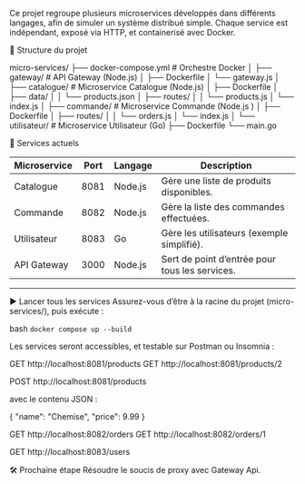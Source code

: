 Ce projet regroupe plusieurs microservices développés dans différents langages, afin de simuler un système distribué simple. Chaque service est indépendant, exposé via HTTP, et containerisé avec Docker.

📁 Structure du projet

micro-services/
├── docker-compose.yml              # Orchestre Docker
│
├── gateway/                        # API Gateway (Node.js)
│   ├── Dockerfile
│   └── gateway.js
│
├── catalogue/                      # Microservice Catalogue (Node.js)
│   ├── Dockerfile
│   ├── data/
│   │   └── products.json
│   ├── routes/
│   │   └── products.js
│   └── index.js
│
├── commande/                       # Microservice Commande (Node.js )
│   ├── Dockerfile
│   ├── routes/
│   │   └── orders.js
│   └── index.js 
│
└── utilisateur/                    # Microservice Utilisateur (Go)
    ├── Dockerfile
    └── main.go



🔧 Services actuels

| Microservice | Port   | Langage   | Description                                    |
|--------------|--------|-----------|------------------------------------------------|
| Catalogue    | 8081   | Node.js   | Gère une liste de produits disponibles.        |
| Commande     | 8082   | Node.js   | Gère la liste des commandes effectuées.        |
| Utilisateur  | 8083   | Go        | Gère les utilisateurs (exemple simplifié).     |
| API Gateway  | 3000   | Node.js   | Sert de point d’entrée pour tous les services. |

---


▶️ Lancer tous les services
Assurez-vous d’être à la racine du projet (micro-services/), puis exécute :

bash
`docker compose up --build`


Les services seront accessibles, et testable sur Postman ou Insomnia : 

GET http://localhost:8081/products
GET http://localhost:8081/products/2

POST http://localhost:8081/products

avec le contenu JSON : 

{
  "name": "Chemise",
  "price": 9.99
}

GET http://localhost:8082/orders
GET http://localhost:8082/orders/1

GET http://localhost:8083/users

🛠️ Prochaine étape
Résoudre le soucis de proxy avec Gateway Api.